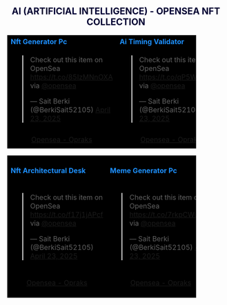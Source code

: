 <h2><center><font color="000033"> AI (ARTIFICIAL INTELLIGENCE) - OPENSEA NFT COLLECTION </font></center></h2>

<table style="width:87%;text-align:left;border-collapse:collapse;background-color:#000000;">
 <tr style="background-color:yellowgreen;color:#F5F5F5;">
</tr>
   
   <tr>
    <th style="width:25%"><font color="#1E90FF">Nft Generator Pc</font></th>
    <th style="width:25%"><font color="#1E90FF">Ai Timing Validator</font></th>
    <th style="width:25%"><font color="#1E90FF">Ai Computer Startup Pc</font></th>
  </tr>
   
     
  <tr>
  <td style="height:50px"><blockquote class="twitter-tweet" data-theme="dark"><p lang="en" dir="ltr">Check out this item on OpenSea <a href="https://t.co/85IzMNnOXA">https://t.co/85IzMNnOXA</a> via <a href="https://twitter.com/opensea?ref_src=twsrc%5Etfw">@opensea</a></p>&mdash; Sait Berki (@BerkiSait52105) <a href="https://twitter.com/BerkiSait52105/status/1914972881060036820?ref_src=twsrc%5Etfw">April 23, 2025</a></blockquote> <script async src="https://platform.twitter.com/widgets.js" charset="utf-8"></script>
 </td>
    
  <td style="height:50px"><blockquote class="twitter-tweet" data-theme="dark"><p lang="en" dir="ltr">Check out this item on OpenSea <a href="https://t.co/qP5W6AC3iX">https://t.co/qP5W6AC3iX</a> via <a href="https://twitter.com/opensea?ref_src=twsrc%5Etfw">@opensea</a></p>&mdash; Sait Berki (@BerkiSait52105) <a href="https://twitter.com/BerkiSait52105/status/1914997585997140132?ref_src=twsrc%5Etfw">April 23, 2025</a></blockquote> <script async src="https://platform.twitter.com/widgets.js" charset="utf-8"></script>
  </td>
    
  <td style="height:50px"><blockquote class="twitter-tweet" data-theme="dark"><p lang="en" dir="ltr">Check out this item on OpenSea <a href="https://t.co/8Ys0r4Tqus">https://t.co/8Ys0r4Tqus</a> via <a href="https://twitter.com/opensea?ref_src=twsrc%5Etfw">@opensea</a></p>&mdash; Sait Berki (@BerkiSait52105) <a href="https://twitter.com/BerkiSait52105/status/1914977865201856899?ref_src=twsrc%5Etfw">April 23, 2025</a></blockquote> <script async src="https://platform.twitter.com/widgets.js" charset="utf-8"></script>
  </td>   
</tr>

  <tr>
    <td style="height:40px"><a href=" https://opensea.io/Opraks" target="_blank"><center>Opensea - Opraks</center></a></td>
    <td style="height:40px"><a href=" https://opensea.io/Opraks" target="_blank"><center>Opensea - Opraks</center></a></td>
    <td style="height:40px"><a href=" https://opensea.io/Opraks" target="_blank"><center>Opensea - Opraks</center></a></td>
  </tr>
  
</table>


<table style="width:87%;text-align:left;border-collapse:collapse;background-color:#000000;">
	<tr style="background-color:yellowgreen;color:#F5F5F5;">
</tr>		
  <tr>
    <th style="width:25%"><font color="#1E90FF">Nft Architectural Desk</font></th>
    <th style="width:25%"><font color="#1E90FF">Meme Generator Pc</font></th>
    <th style="width:25%"><font color="#1E90FF">Nft Create Studio</font></th>
  </tr>

  <tr>
   <td style="height:50px"><blockquote class="twitter-tweet" data-theme="dark"><p lang="en" dir="ltr">Check out this item on OpenSea <a href="https://t.co/f17j1jAPcf">https://t.co/f17j1jAPcf</a> via <a href="https://twitter.com/opensea?ref_src=twsrc%5Etfw">@opensea</a></p>&mdash; Sait Berki (@BerkiSait52105) <a href="https://twitter.com/BerkiSait52105/status/1914978522365313480?ref_src=twsrc%5Etfw">April 23, 2025</a></blockquote> <script async src="https://platform.twitter.com/widgets.js" charset="utf-8"></script>
 </td>
    
  <td style="height:50px"><blockquote class="twitter-tweet" data-theme="dark"><p lang="en" dir="ltr">Check out this item on OpenSea <a href="https://t.co/7rkpCWuoSS">https://t.co/7rkpCWuoSS</a> via <a href="https://twitter.com/opensea?ref_src=twsrc%5Etfw">@opensea</a></p>&mdash; Sait Berki (@BerkiSait52105) <a href="https://twitter.com/BerkiSait52105/status/1914978852624834698?ref_src=twsrc%5Etfw">April 23, 2025</a></blockquote> <script async src="https://platform.twitter.com/widgets.js" charset="utf-8"></script>
 </td>

  <td style="height:50px">
    
  </td>
  
</tr>
 
  <tr>
    <td style="height:40px"><a href=" https://opensea.io/Opraks" target="_blank"><center>Opensea - Opraks</center></a></td>
    <td style="height:40px"><a href=" https://opensea.io/Opraks" target="_blank"><center>Opensea - Opraks</center></a></td>
    <td style="height:40px"><a href=" https://opensea.io/Opraks" target="_blank"><center>Opensea - Opraks</center></a></td>
  </tr>
  
</table>
